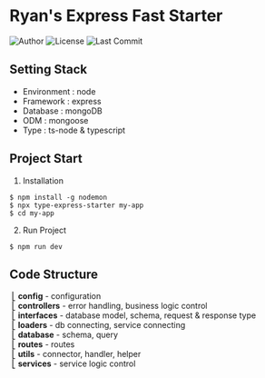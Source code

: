 # Ryan's Express Fast Starter

![Author](https://img.shields.io/badge/Author-ryan-orange.svg)
![License](https://img.shields.io/badge/License-MIT-blue.svg)
![Last Commit](https://img.shields.io/github/last-commit/ryan-ahn/npm-express-starter)

## Setting Stack
- Environment : node
- Framework : express
- Database : mongoDB
- ODM : mongoose
- Type : ts-node & typescript

## Project Start
1. Installation
```
$ npm install -g nodemon
$ npx type-express-starter my-app
$ cd my-app
```
2. Run Project
```
$ npm run dev
```

## Code Structure
&nbsp;⎣&nbsp;**config** - configuration <br/>
&nbsp;⎣&nbsp;**controllers** - error handling, business logic control<br/>
&nbsp;⎣&nbsp;**interfaces** - database model, schema, request & response type <br/>
&nbsp;⎣&nbsp;**loaders** - db connecting, service connecting <br/>
&nbsp;⎣&nbsp;**database** - schema, query <br/>
&nbsp;⎣&nbsp;**routes** - routes <br/>
&nbsp;⎣&nbsp;**utils** - connector, handler, helper <br/>
&nbsp;⎣&nbsp;**services** - service logic control <br/>